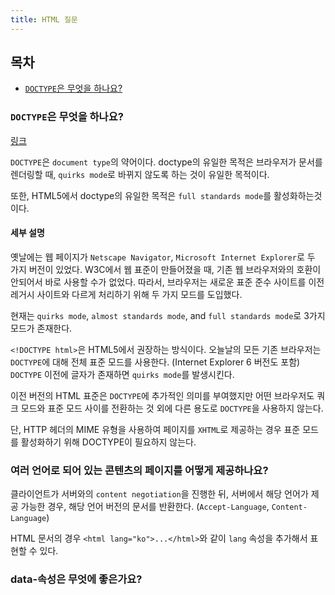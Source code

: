 ```yaml
---
title: HTML 질문
---
```


## 목차

- [`DOCTYPE`은 무엇을 하나요?](#doctype은-무엇을-하나요)

### `DOCTYPE`은 무엇을 하나요?

[링크](https://egas.tistory.com/86)

`DOCTYPE`은 `document type`의 약어이다. doctype의 유일한 목적은 브라우저가 문서를 렌더링할 때, `quirks mode`로 바뀌지 않도록 하는 것이 유일한 목적이다.

또한, HTML5에서 doctype의 유일한 목적은 `full standards mode`를 활성화하는것이다.

#### 세부 설명

옛날에는 웹 페이지가 `Netscape Navigator`, `Microsoft Internet Explorer`로 두 가지 버전이 있었다. W3C에서 웹 표준이 만들어졌을 때, 기존 웹 브라우저와의 호환이 안되어서 바로 사용할 수가 없었다. 따라서, 브라우저는 새로운 표준 준수 사이트를 이전 레거시 사이트와 다르게 처리하기 위해 두 가지 모드를 도입했다. 

현재는 `quirks mode`, `almost standards mode`, and `full standards mode`로 3가지 모드가 존재한다.

`<!DOCTYPE html>`은 HTML5에서 권장하는 방식이다. 오늘날의 모든 기존 브라우저는 `DOCTYPE`에 대해 전체 표준 모드를 ​​사용한다. (Internet Explorer 6 버전도 포함) `DOCTYPE` 이전에 글자가 존재하면 `quirks mode`를 발생시킨다.

이전 버전의 HTML 표준은 `DOCTYPE`에 추가적인 의미를 부여했지만 어떤 브라우저도 쿼크 모드와 표준 모드 사이를 전환하는 것 외에 다른 용도로 `DOCTYPE`을 사용하지 않는다.

단, HTTP 헤더의 MIME 유형을 사용하여 페이지를 `XHTML`로 제공하는 경우 표준 모드를 ​​활성화하기 위해 DOCTYPE이 필요하지 않는다.

### 여러 언어로 되어 있는 콘텐츠의 페이지를 어떻게 제공하나요?

클라이언트가 서버와의 `content negotiation`을 진행한 뒤, 서버에서 해당 언어가 제공 가능한 경우, 해당 언어 버전의 문서를 반환한다. (`Accept-Language`, `Content-Language`)

HTML 문서의 경우 `<html lang="ko">...</html>`와 같이 `lang` 속성을 추가해서 표현할 수 있다.

### data-속성은 무엇에 좋은가요?

